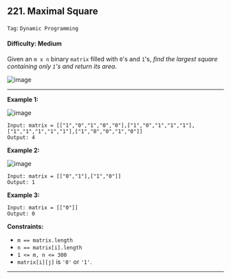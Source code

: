 ## 221. Maximal Square

```Tag```: ```Dynamic Programming```

#### Difficulty: Medium

Given an ```m x n``` binary ```matrix``` filled with ```0```'s and ```1```'s, _find the largest square containing only ```1```'s and return its area_.

![image](https://user-images.githubusercontent.com/35042430/219122468-77912fa5-52f5-45df-b9cd-0595000c9930.png)

---

__Example 1:__

![image](https://assets.leetcode.com/uploads/2020/11/26/max1grid.jpg)
```
Input: matrix = [["1","0","1","0","0"],["1","0","1","1","1"],["1","1","1","1","1"],["1","0","0","1","0"]]
Output: 4
```

__Example 2:__

![image](https://assets.leetcode.com/uploads/2020/11/26/max2grid.jpg)
```
Input: matrix = [["0","1"],["1","0"]]
Output: 1
```

__Example 3:__
```
Input: matrix = [["0"]]
Output: 0
```

__Constraints:__

- ```m == matrix.length```
- ```n == matrix[i].length```
- ```1 <= m, n <= 300```
- ```matrix[i][j]``` is ```'0'``` or ```'1'```.

---


